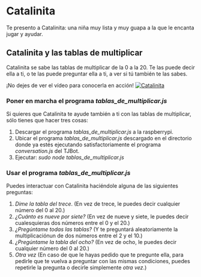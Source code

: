# Catalinita
Te presento a Catalinita: una niña muy lista y muy guapa a la que le encanta jugar y ayudar.

## Catalinita y las tablas de multiplicar
Catalinita se sabe las tablas de multiplicar de la 0 a la 20. Te las puede decir ella a ti, o te las puede preguntar ella a ti, a ver si tú también te las sabes.

¡No dejes de ver el vídeo para conocerla en acción!
[![Catalinita](https://github.com/mjcastepe/Propuestas/blob/master/Catalinita/Catalinita.png)](https://ibm.box.com/s/bkjhiwe67892ll9msfbsjmqybze726xg)

### Poner en marcha el programa _tablas\_de\_multiplicar.js_
Si quieres que Catalinita te ayude también a ti con las tablas de multiplicar, sólo tienes que hacer tres cosas:
1) Descargar el programa _tablas\_de\_multiplicar.js_ a la raspberrypi.
2) Ubicar el programa _tablas\_de\_multiplicar.js_ descargado en el directorio donde ya estés ejecutando satisfactoriamente el programa _conversation.js_ del TJBot.
3) Ejecutar:
_sudo node tablas\_de\_multiplicar.js_

### Usar el programa _tablas\_de\_multiplicar.js_
Puedes interactuar con Catalinita haciéndole alguna de las siguientes preguntas:
1) _Dime la tabla del trece_. (En vez de trece, le puedes decir cualquier número del 0 al 20.) 
2) _¿Cuánto es nueve por siete?_ (En vez de nueve y siete, le puedes decir cualesquieras dos números entre el 0 y el 20.)
3) _¿Pregúntame todas las tablas?_ (Y te preguntará aleatoriamente la multiplicaciónun de dos números entre el 2 y el 10.)
4) _¿Pregúntame la tabla del ocho?_ (En vez de ocho, le puedes decir cualquier número del 0 al 20.)
5) _Otra vez_ (En caso de que le hayas pedido que te pregunte ella, para pedirle que te vuelva a preguntar con las mismas condiciones, puedes repetirle la pregunta o decirle simplemente _otra vez_.)

